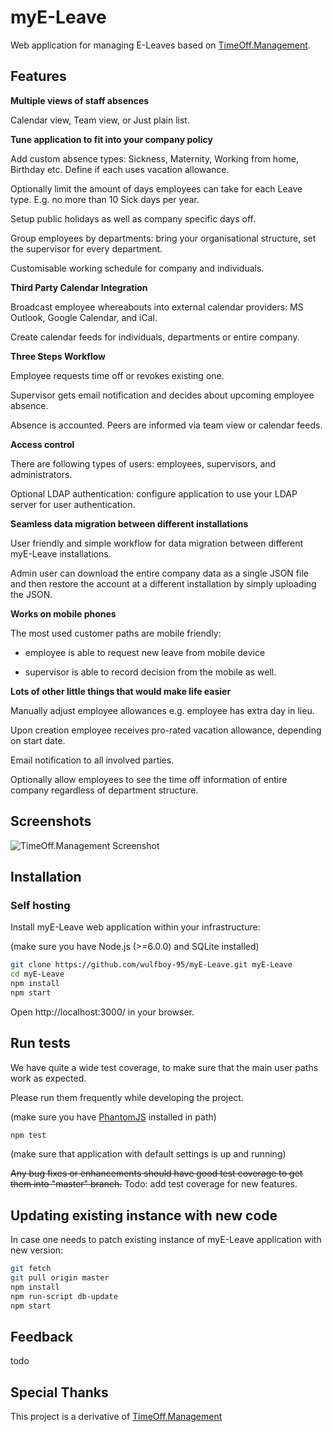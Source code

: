 
# myE-Leave

Web application for managing E-Leaves based on [TimeOff.Management](https://github.com/timeoff-management/application).

## Features

**Multiple views of staff absences**

Calendar view, Team view, or Just plain list.

**Tune application to fit into your company policy**

Add custom absence types: Sickness, Maternity, Working from home, Birthday etc. Define if each uses vacation allowance.

Optionally limit the amount of days employees can take for each Leave type. E.g. no more than 10 Sick days per year.

Setup public holidays as well as company specific days off.

Group employees by departments: bring your organisational structure, set the supervisor for every department.

Customisable working schedule for company and individuals.

**Third Party Calendar Integration**

Broadcast employee whereabouts into external calendar providers: MS Outlook, Google Calendar, and iCal.

Create calendar feeds for individuals, departments or entire company.

**Three Steps Workflow**

Employee requests time off or revokes existing one.

Supervisor gets email notification and decides about upcoming employee absence.

Absence is accounted. Peers are informed via team view or calendar feeds.

**Access control**

There are following types of users: employees, supervisors, and administrators.

Optional LDAP authentication: configure application to use your LDAP server for user authentication.

**Seamless data migration between different installations**

User friendly and simple workflow for data migration between different myE-Leave installations.

Admin user can download the entire company data as a single JSON file and then restore the account at a different installation by simply uploading the JSON.

**Works on mobile phones**

The most used customer paths are mobile friendly:

* employee is able to request new leave from mobile device

* supervisor is able to record decision from the mobile as well.

**Lots of other little things that would make life easier**

Manually adjust employee allowances
e.g. employee has extra day in lieu.

Upon creation employee receives pro-rated vacation allowance, depending on start date.

Email notification to all involved parties.

Optionally allow employees to see the time off information of entire company regardless of department structure.

## Screenshots

![TimeOff.Management Screenshot](https://raw.githubusercontent.com/wulfboy-95/myE-Leave/iumw/public/img/readme_screenshot.png)

## Installation

### Self hosting

Install myE-Leave web application within your infrastructure:

(make sure you have Node.js (>=6.0.0) and SQLite installed)

```bash
git clone https://github.com/wulfboy-95/myE-Leave.git myE-Leave
cd myE-Leave
npm install
npm start
```
Open http://localhost:3000/ in your browser.

## Run tests

We have quite a wide test coverage, to make sure that the main user paths work as expected.

Please run them frequently while developing the project.

(make sure you have [PhantomJS](http://phantomjs.org/download.html) installed in path)

```bash
npm test
```

(make sure that application with default settings is up and running)

~~Any bug fixes or enhancements should have good test coverage to get them into "master" branch.~~ Todo: add test coverage for new features.

## Updating existing instance with new code

In case one needs to patch existing instance of myE-Leave application with new version:

```bash
git fetch
git pull origin master
npm install
npm run-script db-update
npm start
```

## Feedback

todo

## Special Thanks

This project is a derivative of [TimeOff.Management](https://github.com/timeoff-management/application)
